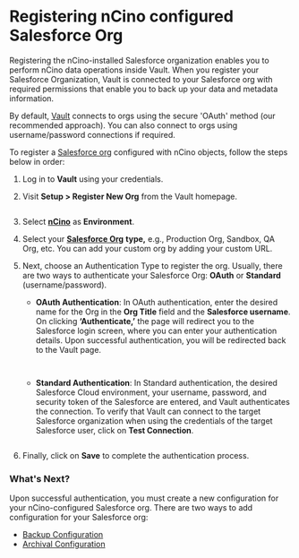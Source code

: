 # Registering nCino configured Salesforce Org

Registering the nCino-installed Salesforce organization enables you to perform nCino data operations inside Vault. When you register your Salesforce Organization, Vault is connected to your Salesforce org with required permissions that enable you to back up your data and metadata information.&#x20;

By default, [Vault](https://www.autorabit.com/products/vault-data-backup-recovery/) connects to orgs using the secure 'OAuth' method (our recommended approach). You can also connect to orgs using username/password connections if required.&#x20;

To register a [Salesforce org](https://knowledgebase.autorabit.com/vault/docs/registering-salesforce-org) configured with nCino objects, follow the steps below in order:

1. Log in to **Vault** using your credentials.
2.  Visit **Setup > Register New Org** from the Vault homepage.

    <figure><img src="https://cdn.document360.io/8711f4e7-c040-4616-aac9-d947f87e4619/Images/Documentation/image-1623318078180.png" alt=""><figcaption></figcaption></figure>
3. Select [**nCino**](https://www.autorabit.com/industry-solution/banking-financial-services-ncino/) as **Environment**.
4. Select your [**Salesforce Org**](https://knowledgebase.autorabit.com/vault/docs/backup-configuration-for-your-salesforce-org) **type,** e.g., Production Org, Sandbox, QA Org, etc. You can add your custom org by adding your custom URL.
5.  Next, choose an Authentication Type to register the org. Usually, there are two ways to authenticate your Salesforce Org: **OAuth** or **Standard** (username/password).

    *   **OAuth Authentication**: In OAuth authentication, enter the desired name for the Org in the **Org Title** field and the **Salesforce username**. On clicking **‘Authenticate,’** the page will redirect you to the Salesforce login screen, where you can enter your authentication details. Upon successful authentication, you will be redirected back to the Vault page.

        <figure><img src="https://cdn.document360.io/8711f4e7-c040-4616-aac9-d947f87e4619/Images/Documentation/image-1623318099012.png" alt=""><figcaption></figcaption></figure>

        <figure><img src="https://cdn.document360.io/8711f4e7-c040-4616-aac9-d947f87e4619/Images/Documentation/image-1632306453216.png" alt=""><figcaption></figcaption></figure>
    * **Standard Authentication**: In Standard authentication, the desired Salesforce Cloud environment, your username, password, and security token of the Salesforce are entered, and Vault authenticates the connection. To verify that Vault can connect to the target Salesforce organization when using the credentials of the target Salesforce user, click on **Test Connection**.



    <figure><img src="https://cdn.document360.io/8711f4e7-c040-4616-aac9-d947f87e4619/Images/Documentation/image-1623318138571.png" alt=""><figcaption></figcaption></figure>
6. Finally, click on **Save** to complete the authentication process.

### What's Next? <a href="#whats-next" id="whats-next"></a>

Upon successful authentication, you must create a new configuration for your nCino-configured Salesforce org. There are two ways to add configuration for your Salesforce org:

* [Backup Configuration](https://knowledgebase.autorabit.com/vault/docs/backup-configuration-for-your-salesforce-org)
* [Archival Configuration](https://knowledgebase.autorabit.com/vault/docs/archival-configuration-for-your-salesforce-org)
